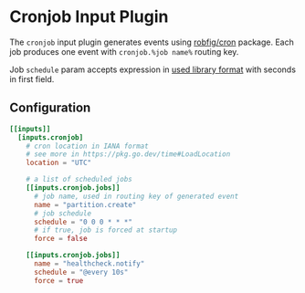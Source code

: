 # Cronjob Input Plugin

The `cronjob` input plugin generates events using [robfig/cron](https://github.com/robfig/cron) package. Each job produces one event with `cronjob.%job name%` routing key.

Job `schedule` param accepts expression in [used library format](https://pkg.go.dev/github.com/robfig/cron/v3#hdr-CRON_Expression_Format) with seconds in first field.

## Configuration
```toml
[[inputs]]
  [inputs.cronjob]
    # cron location in IANA format
    # see more in https://pkg.go.dev/time#LoadLocation
    location = "UTC"

    # a list of scheduled jobs
    [[inputs.cronjob.jobs]]
      # job name, used in routing key of generated event
      name = "partition.create"
      # job schedule
      schedule = "0 0 0 * * *"
      # if true, job is forced at startup
      force = false

    [[inputs.cronjob.jobs]]
      name = "healthcheck.notify"
      schedule = "@every 10s"
      force = true
```
